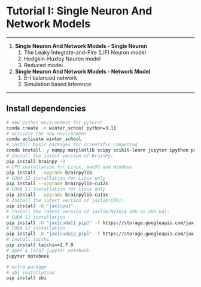 # Tutorial I: Single Neuron And Network Models
---
1. **Single Neuron And Network Models - Single Neuron**
    1. The Leaky Integrate-and-Fire (LIF) Neuron model
    2. Hodgkin-Huxley Neuron model
    3. Reduced model
1. **Single Neuron And Network Models - Network Model**
    1. E-I balanced network
    2. Simulation based inference

---

## Install dependencies

```bash
# new python environment for pytorch
conda create -n winter_school python=3.11
# activate the new environment
conda activate winter_school
# install basic packages for scientific computing
conda install -y numpy matplotlib scipy scikit-learn jupyter ipython pandas ipywidgets 
# Install the latest version of BrainPy:
pip install brainpy -U
# CPU installation for Linux, macOS and Windows
pip install --upgrade brainpylib
# CUDA 12 installation for Linux only
pip install --upgrade brainpylib-cu12x
# CUDA 11 installation for Linux only
pip install --upgrade brainpylib-cu11x
# Install the latest version of jaxlib(CPU):
pip install -U "jax[cpu]"
# Install the latest version of jaxlib(NVIDIA GPU on x86_64):
# CUDA 11 installation
pip install -U "jax[cuda11_pip]" -f https://storage.googleapis.com/jax-releases/jax_cuda_releases.html
# CUDA 12 installation
pip install -U "jax[cuda12_pip]" -f https://storage.googleapis.com/jax-releases/jax_cuda_releases.html
# install taichi
pip install taichi==1.7.0
# open a local jupyter notebook
jupyter notebook

# extra package
# sbi installation
pip install sbi
